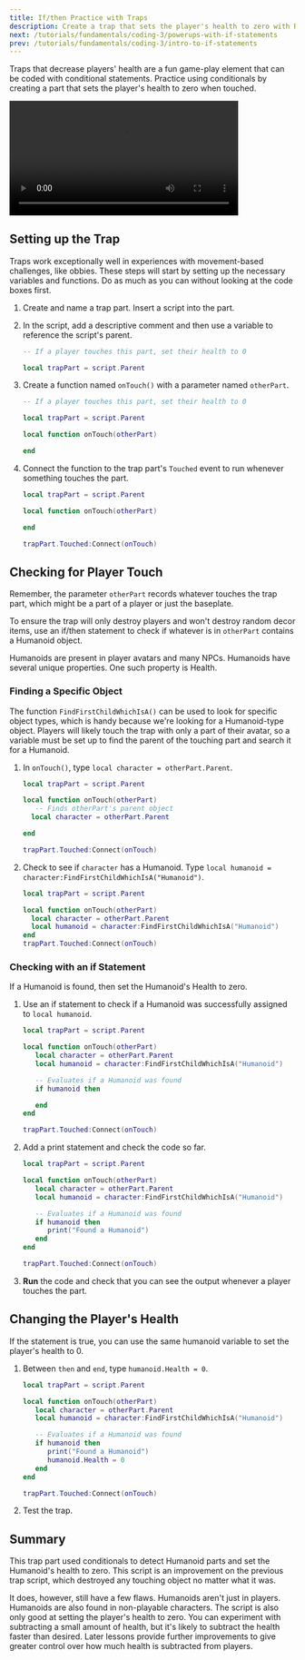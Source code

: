 ```yaml
---
title: If/then Practice with Traps
description: Create a trap that sets the player's health to zero with Roblox Lua.
next: /tutorials/fundamentals/coding-3/powerups-with-if-statements
prev: /tutorials/fundamentals/coding-3/intro-to-if-statements
---
```


Traps that decrease players' health are a fun game-play element that can be coded with conditional statements. Practice using conditionals by creating a part that sets the player's health to zero when touched.

<video controls src="../../../assets/education/coding-3/trap-exampleFinal.mp4" width="80%"></video>

## Setting up the Trap

Traps work exceptionally well in experiences with movement-based challenges, like obbies. These steps will start by setting up the necessary variables and functions. Do as much as you can without looking at the code boxes first.

1. Create and name a trap part. Insert a script into the part.
2. In the script, add a descriptive comment and then use a variable to reference the script's parent.

   ```lua
   -- If a player touches this part, set their health to 0

   local trapPart = script.Parent
   ```

3. Create a function named `onTouch()` with a parameter named `otherPart`.

   ```lua
   -- If a player touches this part, set their health to 0

   local trapPart = script.Parent

   local function onTouch(otherPart)

   end
   ```

4. Connect the function to the trap part's `Touched` event to run whenever something touches the part.

   ```lua
   local trapPart = script.Parent

   local function onTouch(otherPart)

   end

   trapPart.Touched:Connect(onTouch)
   ```

## Checking for Player Touch

Remember, the parameter `otherPart` records whatever touches the trap part, which might be a part of a player or just the baseplate.

To ensure the trap will only destroy players and won't destroy random decor items, use an if/then statement to check if whatever is in `otherPart` contains a Humanoid object.

<Alert severity="info">
Humanoids are present in player avatars and many NPCs. Humanoids have several unique properties. One such property is Health.
</Alert>

### Finding a Specific Object

The function `FindFirstChildWhichIsA()` can be used to look for specific object types, which is handy because we're looking for a Humanoid-type object. Players will likely touch the trap with only a part of their avatar, so a variable must be set up to find the parent of the touching part and search it for a Humanoid.

1. In `onTouch()`, type `local character = otherPart.Parent`.

   ```lua
   local trapPart = script.Parent

   local function onTouch(otherPart)
      -- Finds otherPart's parent object
     local character = otherPart.Parent

   end

   trapPart.Touched:Connect(onTouch)

   ```

2. Check to see if `character` has a Humanoid. Type `local humanoid = character:FindFirstChildWhichIsA("Humanoid")`.

   ```lua
   local trapPart = script.Parent

   local function onTouch(otherPart)
     local character = otherPart.Parent
     local humanoid = character:FindFirstChildWhichIsA("Humanoid")
   end
   trapPart.Touched:Connect(onTouch)
   ```

### Checking with an if Statement

If a Humanoid is found, then set the Humanoid's Health to zero.

1. Use an if statement to check if a Humanoid was successfully assigned to `local humanoid`.

   ```lua
   local trapPart = script.Parent

   local function onTouch(otherPart)
      local character = otherPart.Parent
      local humanoid = character:FindFirstChildWhichIsA("Humanoid")

      -- Evaluates if a Humanoid was found
      if humanoid then

      end
   end

   trapPart.Touched:Connect(onTouch)
   ```

2. Add a print statement and check the code so far.

   ```lua
   local trapPart = script.Parent

   local function onTouch(otherPart)
      local character = otherPart.Parent
      local humanoid = character:FindFirstChildWhichIsA("Humanoid")

      -- Evaluates if a Humanoid was found
      if humanoid then
         print("Found a Humanoid")
      end
   end

   trapPart.Touched:Connect(onTouch)
   ```

3. **Run** the code and check that you can see the output whenever a player touches the part.

## Changing the Player's Health

If the statement is true, you can use the same humanoid variable to set the player's health to 0.

1. Between `then` and `end`, type `humanoid.Health = 0`.

   ```lua title="Completed script"
   local trapPart = script.Parent

   local function onTouch(otherPart)
      local character = otherPart.Parent
      local humanoid = character:FindFirstChildWhichIsA("Humanoid")

      -- Evaluates if a Humanoid was found
      if humanoid then
         print("Found a Humanoid")
         humanoid.Health = 0
      end
   end

   trapPart.Touched:Connect(onTouch)
   ```

2. Test the trap.

## Summary

This trap part used conditionals to detect Humanoid parts and set the Humanoid's health to zero. This script is an improvement on the previous trap script, which destroyed any touching object no matter what it was.

It does, however, still have a few flaws. Humanoids aren't just in players. Humanoids are also found in non-playable characters. The script is also only good at setting the player's health to zero. You can experiment with subtracting a small amount of health, but it's likely to subtract the health faster than desired. Later lessons provide further improvements to give greater control over how much health is subtracted from players.

